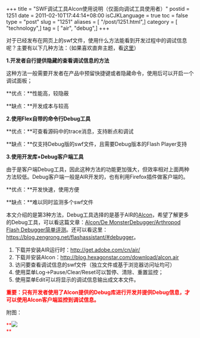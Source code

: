 +++
title = "SWF调试工具Alcon使用说明（仅面向调试工具使用者）"
postid = 1251
date = 2011-02-10T17:44:14+08:00
isCJKLanguage = true
toc = false
type = "post"
slug = "1251"
aliases = [ "/post/1251.html",]
category = [ "technology",]
tag = [ "air", "debug",]
+++


对于已经发布在网页上的swf文件，使用什么方法能看到开发过程中的调试信息呢？主要有以下几种方法：（如果喜欢直奔主题，看[这里](#direct "直奔主题")）

**1.开发者自行提供隐藏的查看调试信息的方法**

这种方法一般需要开发者在产品中预留快捷键或者隐藏命令，使用后可以开启一个调试面板；

**优点：**性能高，较隐蔽

**缺点：**开发成本与较高

**2.使用Flex自带的命令行Debug工具**

**优点：**可查看源码中的trace消息，支持断点和调试

**缺点：**仅支持Debug版的swf文件，且需要Debug版本的Flash Player支持

**3.使用开发库+Debug客户端工具**

由于是客户端Debug工具，因此这种方法的功能更加强大，但效率相对上面两种方法较低。Debug客户端一般是AIR开发的，也有利用Firefox插件做客户端的。

**优点：**开发快速，使用方便

**缺点：**难以同时监测多个swf文件

<!--more--> <a name="direct"></a>  

本文介绍的是第3种方法，Debug工具选择的是基于AIR的[Alcon](http://blog.hexagonstar.com/downloads/alcon/)，希望了解更多的Debug工具，可以看这篇文章：[Alcon/De
MonsterDebugger/Arthropod Flash
Debugger简单评测](https://blog.zengrong.net/post/1143.html)。还可以看这里：<https://blog.zengrong.net/flashassistant/#debugger>。

1.  下载并安装AIR运行时：<http://get.adobe.com/cn/air/>
2.  下载并安装Alcon：<http://blog.hexagonstar.com/download/alcon.air>
3.  访问要查看调试信息的swf文件（独立文件或基于浏览器访问址均可）
4.  使用菜单Log-\>Pause/Clear/Reset可以暂停、清除、重置监控；
5.  使用菜单Edit可以将显示的调试信息输出成文本文件。

<span
style="color: #ff0000;">**重要：只有开发者使用了Alcon提供的Debug库进行开发并提供Debug信息，才可以使用Alcon客户端监控到调试信息。**</span>

附图：

<span
style="color: #ff0000;">**![](/uploads/2010/09/alcon1.png)  
**</span>

